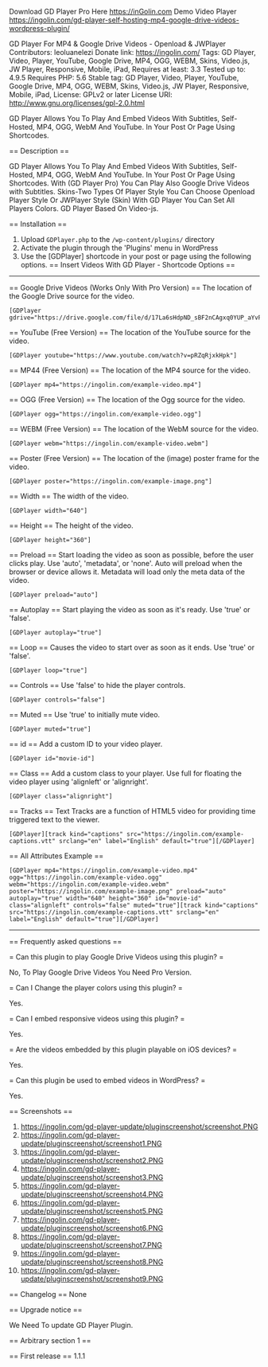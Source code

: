 Download GD Player Pro Here https://inGolin.com
Demo Video Player https://ingolin.com/gd-player-self-hosting-mp4-google-drive-videos-wordpress-plugin/


GD Player For MP4 & Google Drive Videos - Openload & JWPlayer
Contributors: leoluanelezi
Donate link: https://ingolin.com/
Tags: GD Player, Video, Player, YouTube, Google Drive, MP4, OGG, WEBM,  Skins, Video.js, JW Player, Responsive, Mobile, iPad,
Requires at least: 3.3
Tested up to: 4.9.5
Requires PHP: 5.6
Stable tag: GD Player, Video, Player, YouTube, Google Drive, MP4, OGG, WEBM,  Skins, Video.js, JW Player, Responsive, Mobile, iPad,
License: GPLv2 or later
License URI: http://www.gnu.org/licenses/gpl-2.0.html

GD Player Allows You To Play And Embed Videos With Subtitles, Self-Hosted, MP4, OGG, WebM And YouTube. In Your Post Or Page Using Shortcodes.

== Description ==

GD Player Allows You To Play And Embed Videos With Subtitles, Self-Hosted, MP4, OGG, WebM And YouTube. In Your Post Or Page Using Shortcodes. With (GD Player Pro) You Can Play Also Google Drive Videos with Subtitles. Skins-Two Types Of Player Style You Can Choose Openload Player Style Or JWPlayer Style (Skin) With GD Player You Can Set All Players Colors. GD Player Based On Video-js.

== Installation ==

1. Upload `GDPlayer.php` to the `/wp-content/plugins/` directory
2. Activate the plugin through the 'Plugins' menu in WordPress
3. Use the [GDPlayer] shortcode in your post or page using the following options.
== Insert Videos With GD Player - Shortcode Options ==
----------------------------------------------------------------------------------------------------------------------

== Google Drive Videos (Works Only With Pro Version) ==
The location of the Google Drive source for the video.

    [GDPlayer gdrive="https://drive.google.com/file/d/17La6sHdpND_sBF2nCAgxq0YUP_aYvPSA/view"]

== YouTube (Free Version) ==
The location of the YouTube source for the video.

    [GDPlayer youtube="https://www.youtube.com/watch?v=pRZqRjxkHpk"]

== MP44 (Free Version) ==
The location of the MP4 source for the video.
    
    [GDPlayer mp4="https://ingolin.com/example-video.mp4"]

== OGG (Free Version) ==
The location of the Ogg source for the video.

    [GDPlayer ogg="https://ingolin.com/example-video.ogg"]

== WEBM (Free Version) ==
The location of the WebM source for the video.

    [GDPlayer webm="https://ingolin.com/example-video.webm"]
   

== Poster (Free Version) ==
The location of the (image) poster frame for the video.

    [GDPlayer poster="https://ingolin.com/example-image.png"]

== Width ==
The width of the video.

    [GDPlayer width="640"]

== Height ==
The height of the video.

    [GDPlayer height="360"]

== Preload ==
Start loading the video as soon as possible, before the user clicks play.
Use 'auto', 'metadata', or 'none'. Auto will preload when the browser or device allows it. Metadata will load only the meta data of the video.

    [GDPlayer preload="auto"]

== Autoplay ==
Start playing the video as soon as it's ready. Use 'true' or 'false'.

    [GDPlayer autoplay="true"]

== Loop ==
Causes the video to start over as soon as it ends. Use 'true' or 'false'.

    [GDPlayer loop="true"]

== Controls ==
Use 'false' to hide the player controls.

    [GDPlayer controls="false"]

== Muted ==
Use 'true' to initially mute video.

    [GDPlayer muted="true"]
        
== id ==
Add a custom ID to your video player.

    [GDPlayer id="movie-id"]
    
== Class ==
Add a custom class to your player. Use full for floating the video player using 'alignleft' or 'alignright'.

    [GDPlayer class="alignright"]

== Tracks ==
Text Tracks are a function of HTML5 video for providing time triggered text to the viewer.

    [GDPlayer][track kind="captions" src="https://ingolin.com/example-captions.vtt" srclang="en" label="English" default="true"][/GDPlayer]

== All Attributes Example ==

    [GDPlayer mp4="https://ingolin.com/example-video.mp4" ogg="https://ingolin.com/example-video.ogg" webm="https://ingolin.com/example-video.webm" poster="https://ingolin.com/example-image.png" preload="auto" autoplay="true" width="640" height="360" id="movie-id" class="alignleft" controls="false" muted="true"][track kind="captions" src="https://ingolin.com/example-captions.vtt" srclang="en" label="English" default="true"][/GDPlayer]

----------------------------------------------------------------------------------------------------------------------

== Frequently asked questions ==

= Can this plugin to play Google Drive Videos using this plugin? =

No, To Play Google Drive Videos You Need Pro Version.

= Can I Change the player colors using this plugin? =

Yes.

= Can I embed responsive videos using this plugin? =

Yes.

= Are the videos embedded by this plugin playable on iOS devices? =

Yes.

= Can this plugin be used to embed videos in WordPress? =

Yes.

== Screenshots ==

1. https://ingolin.com/gd-player-update/pluginscreenshot/screenshot.PNG
2. https://ingolin.com/gd-player-update/pluginscreenshot/screenshot1.PNG
3. https://ingolin.com/gd-player-update/pluginscreenshot/screenshot2.PNG 
4. https://ingolin.com/gd-player-update/pluginscreenshot/screenshot3.PNG
5. https://ingolin.com/gd-player-update/pluginscreenshot/screenshot4.PNG
6. https://ingolin.com/gd-player-update/pluginscreenshot/screenshot5.PNG
7. https://ingolin.com/gd-player-update/pluginscreenshot/screenshot6.PNG
8. https://ingolin.com/gd-player-update/pluginscreenshot/screenshot7.PNG 
9. https://ingolin.com/gd-player-update/pluginscreenshot/screenshot8.PNG
10. https://ingolin.com/gd-player-update/pluginscreenshot/screenshot9.PNG

== Changelog ==
None 

== Upgrade notice ==

We Need To update GD Player Plugin.

== Arbitrary section 1 ==

== First release ==
 1.1.1
